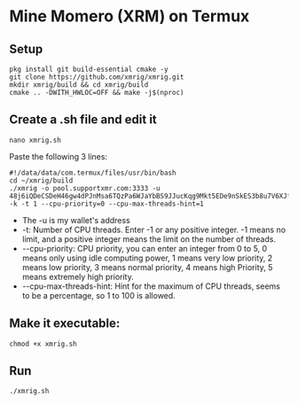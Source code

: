 # Mine Momero (XRM) on Termux
## Setup
```
pkg install git build-essential cmake -y
git clone https://github.com/xmrig/xmrig.git
mkdir xmrig/build && cd xmrig/build
cmake .. -DWITH_HWLOC=OFF && make -j$(nproc)
```
## Create a .sh file and edit it
```
nano xmrig.sh
```
Paste the following 3 lines:
```
#!/data/data/com.termux/files/usr/bin/bash
cd ~/xmrig/build
./xmrig -o pool.supportxmr.com:3333 -u 48j6iQDeCSDeH46gw4dPJnMsa6TQzPa6WJaYbBS9JJucKqg9Mkt5EDe9nSkES3b8u7V6XJfL8neAPAtbEpmV2f4XC7bdbkv -k -t 1 --cpu-priority=0 --cpu-max-threads-hint=1
```
- The -u is my wallet's address
- -t: Number of CPU threads. Enter -1 or any positive integer. -1 means no limit, and a positive integer means the limit on the number of threads.
- --cpu-priority: CPU priority, you can enter an integer from 0 to 5, 0 means only using idle computing power, 1 means very low priority, 2 means low priority, 3 means normal priority, 4 means high Priority, 5 means extremely high priority.
- --cpu-max-threads-hint: Hint for the maximum of CPU threads, seems to be a percentage, so 1 to 100 is allowed.
## Make it executable:
```
chmod +x xmrig.sh
```
## Run
```
./xmrig.sh
```